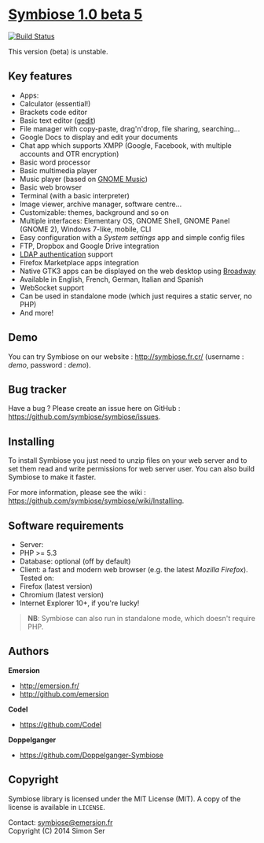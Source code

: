 [Symbiose 1.0 beta 5](http://symbiose.fr.cr/)
==============================================

[![Build Status](https://travis-ci.org/symbiose/symbiose.svg?branch=master)](https://travis-ci.org/symbiose/symbiose)

This version (beta) is unstable. 

Key features
------------

* Apps:
 * Calculator (essential!)
 * Brackets code editor
 * Basic text editor ([gedit](https://en.wikipedia.org/wiki/Gedit))
 * File manager with copy-paste, drag'n'drop, file sharing, searching...
 * Google Docs to display and edit your documents
 * Chat app which supports XMPP (Google, Facebook, with multiple accounts and OTR encryption)
 * Basic word processor
 * Basic multimedia player
 * Music player (based on [GNOME Music](https://wiki.gnome.org/Apps/Music))
 * Basic web browser
 * Terminal (with a basic interpreter)
 * Image viewer, archive manager, software centre...
* Customizable: themes, background and so on
* Multiple interfaces: Elementary OS, GNOME Shell, GNOME Panel (GNOME 2), Windows 7-like, mobile, CLI
* Easy configuration with a _System settings_ app and simple config files
* FTP, Dropbox and Google Drive integration
* [LDAP authentication](https://github.com/symbiose/symbiose/wiki/LDAP-authentication) support
* Firefox Marketplace apps integration
* Native GTK3 apps can be displayed on the web desktop using [Broadway](https://github.com/symbiose/symbiose/wiki/Broadway)
* Available in English, French, German, Italian and Spanish
* WebSocket support
* Can be used in standalone mode (which just requires a static server, no PHP)
* And more!

Demo
----

You can try Symbiose on our website : http://symbiose.fr.cr/ (username : _demo_, password : _demo_).

Bug tracker
-----------

Have a bug ? Please create an issue here on GitHub : https://github.com/symbiose/symbiose/issues.

Installing
----------

To install Symbiose you just need to unzip files on your web server and to set them read and write permissions for web server user. You can also build Symbiose to make it faster.

For more information, please see the wiki : https://github.com/symbiose/symbiose/wiki/Installing.

Software requirements
---------------------

* Server: 
 * PHP >= 5.3
 * Database: optional (off by default)
* Client: a fast and modern web browser (e.g. the latest *Mozilla Firefox*). Tested on:
 * Firefox (latest version)
 * Chromium (latest version)
 * Internet Explorer 10+, if you're lucky!

> **NB**: Symbiose can also run in standalone mode, which doesn't require PHP.

Authors
-------

**Emersion**
+ http://emersion.fr/
+ http://github.com/emersion

**Codel**
+ https://github.com/Codel

**Doppelganger**
+ https://github.com/Doppelganger-Symbiose

Copyright
---------

Symbiose library is licensed under the MIT License (MIT). A copy of the license is available in `LICENSE`.

Contact: symbiose@emersion.fr  
Copyright (C) 2014 Simon Ser